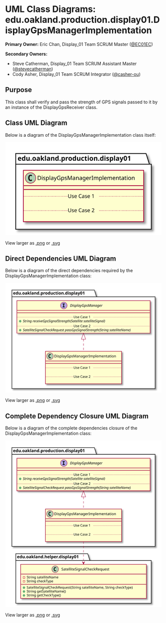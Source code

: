 # UML Class Diagrams: edu.oakland.production.display01.DisplayGpsManagerImplementation

**Primary Owner:** Eric Chan, Display_01 Team SCRUM Master ([@EC01EC](https://github.com/EC01EC/))

**Secondary Owners:**

- Steve Catherman, Display_01 Team SCRUM Assistant Master ([@stevecatherman](https://github.com/stevecatherman/))
- Cody Asher, Display_01 Team SCRUM Integrator ([@casher-ou](https://github.com/casher-ou/))

## Purpose

This class shall verify and pass the strength of GPS signals passed to it by an instance of the DisplayGpsReceiver class.

## Class UML Diagram

Below is a diagram of the DisplayGpsManagerImplementation class itself:

![DisplayGpsManagerImplementation](./DisplayGpsManagerImplementation.svg)

View larger as [.png](./DisplayGpsManagerImplementation.png) or [.svg](./DisplayGpsManagerImplementation.svg)

## Direct Dependencies UML Diagram

Below is a diagram of the direct dependencies required by the DisplayGpsManagerImplementation class:

![DisplayGpsManagerImplementation Direct Dependencies](./DisplayGpsManagerImplementation_DirectDependencies.svg)

View larger as [.png](./DisplayGpsManagerImplementation_DirectDependencies.png) or [.svg](./DisplayGpsManagerImplementation_DirectDependencies.svg)

## Complete Dependency Closure UML Diagram

Below is a diagram of the complete dependencies closure of the DisplayGpsManagerImplementation class:

![DisplayGpsManagerImplementation Dependency Closure](./DisplayGpsManagerImplementation_Closure.svg)

View larger as [.png](./DisplayGpsManagerImplementation_Closure.png) or [.svg](./DisplayGpsManagerImplementation_Closure.svg)
